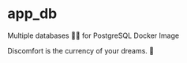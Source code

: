 # app_db

Multiple databases 🐳🐳 for PostgreSQL Docker Image


<!-- INSPIRATIONAL_QUOTE_START -->
Discomfort is the currency of your dreams.
🐶
<!-- INSPIRATIONAL_QUOTE_END -->
